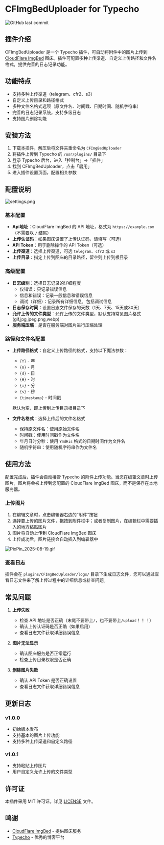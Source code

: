 # CFImgBedUploader for Typecho

![GitHub last commit](https://img.shields.io/github/last-commit/Lord2333/CF-ImgBed-Uploader_for_Typecho?label=%E4%B8%8A%E6%AC%A1%E6%9B%B4%E6%96%B0&link=https%3A%2F%2Fgithub.com%2FLord2333%2FCF-ImgBed-Uploader_for_Typecho)

## 插件介绍

CFImgBedUploader 是一个 Typecho 插件，可自动将附件中的图片上传到 [CloudFlare ImgBed](https://github.com/MarSeventh/CloudFlare-ImgBed) 图床。插件可配置多种上传渠道、自定义上传路径和文件名格式，提供完善的日志记录功能。

## 功能特点

- 支持多种上传渠道（telegram、cfr2、s3）
- 自定义上传目录和路径格式
- 多种文件名格式选项（原文件名、时间戳、日期时间、随机字符串）
- 完善的日志记录系统，支持多级日志
- 支持图片删除功能

## 安装方法

1. 下载本插件，解压后将文件夹重命名为 `CFImgBedUploader`
2. 将插件上传到 Typecho 的 `/usr/plugins/` 目录下
3. 登录 Typecho 后台，进入「控制台」->「插件」
4. 找到 CFImgBedUploader，点击「启用」
5. 进入插件设置页面，配置相关参数

## 配置说明

![settings.png](https://cao.n1ma.de/file/Blog/Static/1755615442712_image.png)

### 基本配置

- **Api地址**：CloudFlare ImgBed 的 API 地址，格式为 `https://example.com`（不需要以 `/` 结尾）
- **上传认证码**：如果图床设置了上传认证码，请填写（可选）
- **API Token**：用于删除操作的 API Token（可选）
- **上传渠道**：选择上传渠道，可选 `telegram`、`cfr2` 或 `s3`
- **上传目录**：指定上传到图床的目录路径，留空则上传到根目录

### 高级配置

- **日志级别**：选择日志记录的详细程度
  - 仅错误：只记录错误信息
  - 信息和错误：记录一般信息和错误信息
  - 调试（详细）：记录所有详细信息，包括调试信息
- **日志保存时间**：设置日志文件保存的天数（1天、7天、15天或30天）
- **允许上传的文件类型**：允许上传的文件类型，默认支持常见图片格式(gif,jpg,jpeg,png,webp)
- **服务端压缩**：是否在服务端对图片进行压缩处理

### 路径和文件名配置

- **上传路径格式**：自定义上传路径的格式，支持以下魔法参数：
  - `{Y}` - 年
  - `{m}` - 月
  - `{d}` - 日
  - `{H}` - 时
  - `{i}` - 分
  - `{s}` - 秒
  - `{timestamp}` - 时间戳
  
  默认为空，即上传到上传目录根目录下

- **文件名格式**：选择上传后的文件名格式
  - 保持原文件名：使用原始文件名
  - 时间戳：使用时间戳作为文件名
  - 年月日时分秒：使用 `YmdHis` 格式的日期时间作为文件名
  - 随机字符串：使用随机字符串作为文件名

## 使用方法

配置完成后，插件会自动接管 Typecho 的附件上传功能。当您在编辑文章时上传图片，图片将会被上传到您配置的 CloudFlare ImgBed 图床，而不是保存在本地服务器。

### 上传图片

1. 在编辑文章时，点击编辑器右边的“附件”按钮
2. 选择要上传的图片文件，拖拽到附件栏中；或者复制图片，在编辑栏中需要插入的地方粘贴图片
3. 图片将自动上传到 CloudFlare ImgBed 图床
4. 上传成功后，图片链接会自动插入到编辑器中

![PixPin_2025-08-19.gif](https://cao.n1ma.de/file/Blog/Static/1755615826688_PixPin_2025-08-19.gif)

### 查看日志

插件会在 `plugins/CFImgBedUploader/logs/` 目录下生成日志文件，您可以通过查看日志文件来了解上传过程中的详细信息或排查问题。

## 常见问题

1. **上传失败**
   - 检查 API 地址是否正确（末尾不要带上`/`，也不要带上`/upload`！！！）
   - 确认上传认证码是否正确（如果启用）
   - 查看日志文件获取详细错误信息

2. **图片无法显示**
   - 确认图床服务是否正常运行
   - 检查上传目录权限是否正确

3. **删除图片失败**
   - 确认 API Token 是否正确设置
   - 查看日志文件获取详细错误信息

## 更新日志

### v1.0.0
- 初始版本发布
- 支持基本的图片上传功能
- 支持多种上传渠道和自定义路径

### v1.0.1
- 支持粘贴上传图片
- 用户自定义允许上传的文件类型

## 许可证

本插件采用 MIT 许可证。详见 [LICENSE](LICENSE) 文件。

## 鸣谢

- [CloudFlare ImgBed](https://github.com/MarSeventh/CloudFlare-ImgBed) - 提供图床服务
- [Typecho](https://typecho.org/) - 优秀的博客平台

